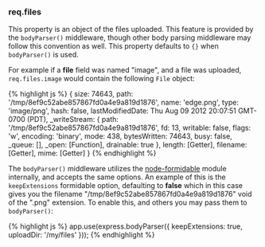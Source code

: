 <h3 id='req.files'>req.files</h3>

This property is an object of the files uploaded. This feature
is provided by the `bodyParser()` middleware, though other body
parsing middleware may follow this convention as well. This property
defaults to `{}` when `bodyParser()` is used.

For example if a <strong>file</strong> field was named "image",
and a file was uploaded, `req.files.image` would contain
the following `File` object:

{% highlight js %}
{ size: 74643,
  path: '/tmp/8ef9c52abe857867fd0a4e9a819d1876',
  name: 'edge.png',
  type: 'image/png',
  hash: false,
  lastModifiedDate: Thu Aug 09 2012 20:07:51 GMT-0700 (PDT),
  _writeStream:
   { path: '/tmp/8ef9c52abe857867fd0a4e9a819d1876',
     fd: 13,
     writable: false,
     flags: 'w',
     encoding: 'binary',
     mode: 438,
     bytesWritten: 74643,
     busy: false,
     _queue: [],
     _open: [Function],
     drainable: true },
  length: [Getter],
  filename: [Getter],
  mime: [Getter] }
{% endhighlight %}

The `bodyParser()` middleware utilizes the
<a href="https://github.com/felixge/node-formidable">node-formidable</a>
module internally, and accepts the same options. An example of this
is the `keepExtensions` formidable option, defaulting to <strong>false</strong>
which in this case gives you the filename "/tmp/8ef9c52abe857867fd0a4e9a819d1876" void of
the ".png" extension. To enable this, and others you may pass them to `bodyParser()`:

{% highlight js %}
app.use(express.bodyParser({ keepExtensions: true, uploadDir: '/my/files' }));
{% endhighlight %}
